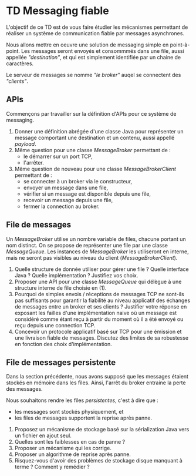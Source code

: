 # TD Messaging fiable #

L'objectif de ce TD est de vous faire étudier les mécanismes permettant de réaliser un système de communication fiable par messages asynchrones.

Nous allons mettre en oeuvre une solution de messaging simple en point-à-point. Les messages seront envoyés et consommmés dans une file, aussi appellée *"destination"*, et qui est simplement identifiée par un chaine de caractères.

Le serveur de messages se nomme *"le broker"* auqel se connectent des *"clients"*.

## APIs ##

Commençons par travailler sur la définition d'APIs pour ce système de messaging.

1. Donner une définition abrégée d'une classe Java pour représenter un message comportant une destination et un contenu, aussi appellé *payload*.
2. Même question pour une classe *MessageBroker* permettant de :
    * le démarrer sur un port TCP,
    * l'arrêter.
3. Même question de nouveau pour une classe *MessageBrokerClient* permettant de :
    * se connecter à un broker via le constructeur,
    * envoyer un message dans une file,
    * vérifier si un message est disponible depuis une file,
    * recevoir un message depuis une file,
    * fermer la connection au broker.

## File de messages ##

Un *MessageBroker* utilise un nombre variable de files, chacune portant un nom distinct. On se propose de représenter une file par une classe *MessageQueue*. Les instances de *MessageBroker* les utiliseront en interne, mais ne seront pas visibles au niveau du client (*MessageBrokerClient*).

1. Quelle structure de donnée utiliser pour gérer une file ? Quelle interface Java ? Quelle implémentation ? Justifiez vos choix.
2. Proposer une API pour une classe *MessageQueue* qui délègue à une structure interne de file choisie en (1).
3. Pourquoi de simples envois / réceptions de messages TCP ne sont-ils pas suffisants pour garantir la fiabilité au niveau applicatif des échanges de messages entre un broker et ses clients ? Justifier votre réponse en exposant les failles d'une implémentation naive où un message est considéré comme étant reçu à partir du moment où il a été envoyé ou reçu depuis une connection TCP.
4. Concevoir un protocole applicatif basé sur TCP pour une émission et une livraison fiable de messages. Discutez des limites de sa robustesse en fonction des choix d'implémentation.

## File de messages persistente ##

Dans la section précédente, nous avons supposé que les messages étaient stockés en mémoire dans les files. Ainsi, l'arrêt du broker entraine la perte des messages.

Nous souhaitons rendre les files *persistentes*, c'est à dire que :

* les messages sont stockés physiquement, et
* les files de messages supportent la reprise après panne.

1. Proposez un mécanisme de stockage basé sur la sérialization Java vers un fichier en ajout seul.
2. Quelles sont les faiblesses en cas de panne ?
3. Proposer un mécanisme qui les corrige.
4. Proposer un algorithme de reprise après panne.
5. Risquez-vous d'avoir des problèmes de stockage disque manquant à terme ? Comment y remédier ?
